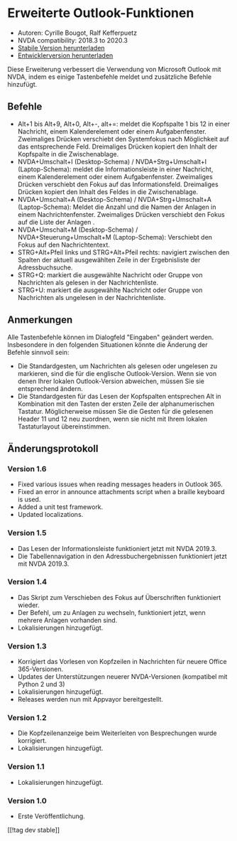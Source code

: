 # Erweiterte Outlook-Funktionen #

* Autoren: Cyrille Bougot, Ralf Kefferpuetz
* NVDA compatibility: 2018.3 to 2020.3
* [Stabile Version herunterladen][1]
* [Entwicklerversion herunterladen][2]

Diese Erweiterung verbessert die Verwendung von Microsoft Outlook mit NVDA,
indem es einige Tastenbefehle meldet und zusätzliche Befehle hinzufügt.

## Befehle

* Alt+1 bis Alt+9, Alt+0, Alt+-, alt+=: meldet die Kopfspalte 1 bis 12 in
  einer Nachricht, einem Kalenderelement oder einem
  Aufgabenfenster. Zweimaliges Drücken verschiebt den Systemfokus nach
  Möglichkeit auf das entsprechende Feld. Dreimaliges Drücken kopiert den
  Inhalt der Kopfspalte in die Zwischenablage.
* NVDA+Umschalt+I (Desktop-Schema) / NVDA+Strg+Umschalt+I (Laptop-Schema):
  meldet die Informationsleiste in einer Nachricht, einem Kalenderelement
  oder einem Aufgabenfenster. Zweimaliges Drücken verschiebt den Fokus auf
  das Informationsfeld. Dreimaliges Drücken kopiert den Inhalt des Feldes in
  die Zwischenablage.
* NVDA+Umschalt+A (Desktop-Schema)  / NVDA+Strg+Umschalt+A (Laptop-Schema):
  Meldet die Anzahl und die Namen der Anlagen in einem
  Nachrichtenfenster. Zweimaliges Drücken verschiebt den Fokus auf die Liste
  der Anlagen .
* NVDA+Umschalt+M (Desktop-Schema) / NVDA+Steuerung+Umschalt+M
  (Laptop-Schema): Verschiebt den Fokus auf den Nachrichtentext.
* STRG+Alt+Pfeil links und STRG+Alt+Pfeil rechts: navigiert zwischen den
  Spalten der aktuell ausgewählten Zeile in der Ergebnisliste der
  Adressbuchsuche.
* STRG+Q: markiert die ausgewählte Nachricht oder Gruppe von Nachrichten als
  gelesen in der Nachrichtenliste.
* STRG+U: markiert die ausgewählte Nachricht oder Gruppe von Nachrichten als
  ungelesen in der Nachrichtenliste.

## Anmerkungen

Alle Tastenbefehle können im Dialogfeld "Eingaben" geändert
werden. Insbesondere in den folgenden Situationen könnte die Änderung der
Befehle sinnvoll sein:

* Die Standardgesten, um Nachrichten als gelesen oder ungelesen zu
  markieren, sind die für die englische Outlook-Version. Wenn sie von denen
  Ihrer lokalen Outlook-Version abweichen, müssen Sie sie entsprechend
  ändern.
* Die Standardgesten für das Lesen der Kopfspalten entsprechen Alt in
  Kombination mit den Tasten der ersten Zeile der alphanumerischen
  Tastatur. Möglicherweise müssen Sie die Gesten für die gelesenen Header 11
  und 12 neu zuordnen, wenn sie nicht mit Ihrem lokalen Tastaturlayout
  übereinstimmen.

## Änderungsprotokoll

### Version 1.6

* Fixed various issues when reading messages headers in Outlook 365.
* Fixed an error in announce attachments script when a braille keyboard is
  used.
* Added a unit test framework.
* Updated localizations.

### Version 1.5

* Das Lesen der Informationsleiste funktioniert jetzt mit NVDA 2019.3.
* Die Tabellennavigation in den Adressbuchergebnissen funktioniert jetzt mit
  NVDA 2019.3.

### Version 1.4

* Das Skript zum Verschieben des Fokus auf Überschriften funktioniert
  wieder.
* Der Befehl, um zu Anlagen zu wechseln, funktioniert jetzt, wenn mehrere
  Anlagen vorhanden sind.
* Lokalisierungen hinzugefügt.

### Version 1.3

* Korrigiert das Vorlesen von Kopfzeilen in Nachrichten für neuere Office
  365-Versionen.
* Updates der Unterstützungen neuerer NVDA-Versionen (kompatibel mit Python
  2 und 3)
* Lokalisierungen hinzugefügt.
* Releases werden nun mit Appvayor bereitgestellt.

### Version 1.2

* Die Kopfzeilenanzeige beim Weiterleiten von Besprechungen wurde
  korrigiert.
* Lokalisierungen hinzugefügt.

### Version 1.1

* Lokalisierungen hinzugefügt.

### Version 1.0

* Erste Veröffentlichung.

[[!tag dev stable]]

[1]: https://addons.nvda-project.org/files/get.php?file=outlookextended

[2]: https://addons.nvda-project.org/files/get.php?file=outlookextended-dev
